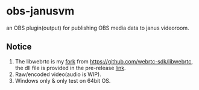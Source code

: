 # obs-janusvm
an OBS plugin(output) for publishing OBS media data to janus videoroom.

## Notice
1. The libwebrtc is my [fork](https://github.com/Meonardo/libwebrtc/tree/Meonardo) from https://github.com/webrtc-sdk/libwebrtc, 
the dll file is provided in the pre-release [link](https://github.com/Meonardo/obs-janusvm/releases/download/v0.0.1/libwebrtc.dll). 
2. Raw/encoded video(audio is WIP).
3. Windows only & only test on 64bit OS.
